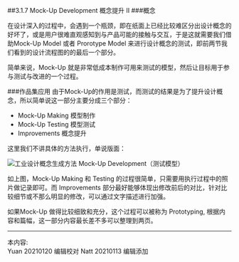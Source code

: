 ##3.1.7 Mock-Up Development 概念提升 II
###概念

在设计深入的过程中，会遇到一个瓶颈，即在纸面上已经比较难区分出设计概念的好坏了，或是用户很难直观感知到与产品可能的接触与交互，于是这就需要我们借助Mock-Up Model 或者 Prorotype Model 来进行设计概念的测试，即前两节我们看到的设计流程图的的最后一个部分。

简单来说，Mock-Up 就是非常低成本制作可用来测试的模型，然后让目标用于参与测试与改进的一个过程。


###作品集应用
由于Mock-Up的作用是测试，而测试的结果是为了提升设计概念，所以简单说这一部分主要分成三个部分：

* Mock-Up Making 模型制作
* Mock-Up Testing 模型测试
* Improvements 概念提升

这里我们不讲具体的方法执行，单说版面：

![工业设计概念生成方法 Mock-Up Development（测试模型）](http://kitpic.makebi.net/2021/id_17.jpg)

如上图，Mock-Up Making 和 Testing 的过程很简单，只需要用执行过程中的照片做记录即可。而 Improvements 部分最好能够体现出修改前后的对比，针对比较细节或不那么明显的修改，可以通过文字描述进行加强。

如果Mock-Up 做得比较细致和充分，这个过程可以被称为 Prototyping, 根据内容和篇幅，这一部分内容最长差不多可以整理到两页。




---
本内容:  
Yuan 20210120 编辑校对
Natt 20210113 编辑添加
